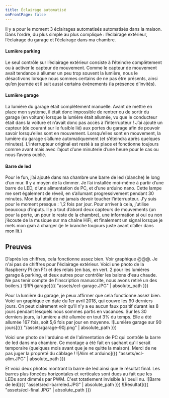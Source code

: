 ```yaml
---
title: Éclairage automatisé
onFrontPage: false
---
```


Il y a pour le moment 3 éclairages automatisés automatisés dans la maison. Dans l’ordre, du plus simple au plus compliqué : l’éclairage extérieur, l’éclairage du garage et l’éclairage dans ma chambre.

#### Lumière parking
Le seul contrôle sur l’éclairage extérieur consiste à l’éteindre complètement ou à activer le capteur de mouvement. Comme le capteur de mouvement avait tendance à allumer un peu trop souvent la lumière, nous le désactivons lorsque nous sommes certains de ne pas être présents, ainsi qu’en journée et il suit aussi certains évènements (la présence d’invités).

#### Lumière garage
La lumière du garage était complètement manuelle. Avant de mettre en place mon système, il était donc impossible de rentrer ou de sortir du garage (en voiture) lorsque la lumière était allumée, vu que le conducteur était dans la voiture et n’avait donc pas accès à l’interrupteur !
J’ai ajouté un capteur (de courant sur le fusible lié) aux portes du garage afin de pouvoir savoir lorsqu’elles sont en mouvement. Lorsqu’elles sont en mouvement, la lumière du garage s’allume automatiquement (et s’éteindra après quelques minutes). L’interrupteur original est resté à sa place et fonctionne toujours comme avant mais avec l’ajout d’une minuterie d’une heure pour le cas ou nous l’avons oublié.

#### Barre de led
Pour le fun, j’ai ajouté dans ma chambre une barre de led (blanche) le long d’un mur. Il y a moyen de la dimmer. Je l’ai installée moi-même à partir d’une barre de LED, d’une alimentation de PC, et d’une arduino nano. Cette lampe me sert également de réveil, en s’allumant progressivement pendant 30 minutes. Mon but était de ne jamais devoir toucher l’interrupteur. J’y suis pour le moment presque : 1,2 fois par jour.
Pour arriver à cela, j’utilise beaucoup d’inputs. Il y a tout d’abord deux capteurs de mouvements (un pour la porte, un pour le reste de la chambre), une information si oui ou non j’écoute de la musique sur ma chaîne HiFi, et finalement un signal lorsque je mets mon gsm à charger (je le branche toujours juste avant d’aller dans mon lit.)

<!--more-->
## Preuves
D’après les chiffres, cela fonctionne assez bien. Voir graphique @@@.
Je n'ai pas de chiffres pour l'éclairage extérieur.
Voici une photo de la Raspberry Pi (en F1) et des relais (en bas, en vert. 2 pour les lumières garage & parking, et deux autres pour contrôler les balons d'eau chaude. Ne pas tenir compte de l'inscription manuscrite, nous avons retiré un des boilers.)
![RPi garage]({{ "assets/ecl-garage.JPG" | absolute_path }})

Pour la lumière du garage, je peux affirmer que cela fonctionne assez bien. Voici un graphique en date du 1er avril 2018, qui couvre les 90 derniers jours. On peut clairement voir qu'il n'y a eu aucun faux positif durant les 8 jours pendant lesquels nous sommes partis en vacances. Sur les 30 derniers jours, la lumière a été allumée en tout 3% du temps. Elle a été allumée 167 fois, soit 5,6 fois par jour en moyenne.
![Lumière garage sur 90 jours]({{ "/assets/garage-90j.png" | absolute_path }})

Voici une photo de l'arduino et de l'alimentation de PC qui contrôle la barre de led dans ma chambre. Ce montage a été fait en sachant qu'il serait temporaire (quelques mois avant que je ne quitte la maison). Merci de ne pas juger la propreté du câblage !
![Alim et arduino]({{ "assets/ecl-alim.JPG" | absolute_path }})

Et voici deux photos montrant la barre de led ainsi que le résultat final. Les barres plus foncées horizontales et verticales sont dues au fait que les LEDs sont dimmés par PWM. C'est totatlement invisible à l'oeuil nu.
![Barre de led]({{ "assets/ecl-barreled.JPG" | absolute_path }})
![Résultat]({{ "assets/ecl-final.JPG" | absolute_path }})
